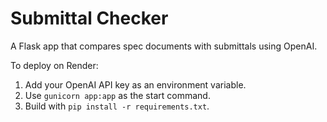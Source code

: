 # Submittal Checker

A Flask app that compares spec documents with submittals using OpenAI.

To deploy on Render:
1. Add your OpenAI API key as an environment variable.
2. Use `gunicorn app:app` as the start command.
3. Build with `pip install -r requirements.txt`.
